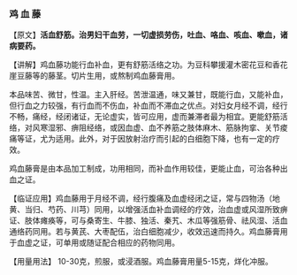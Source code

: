 ### 鸡  血  藤

 

【原文】**活血舒筋。治男妇干血劳，一切虚损劳伤，吐血、咯血、咳血、嗽血，诸病要药。**
    

【讲解】鸡血藤功能行血补血，更有舒筋活络之功。为豆科攀援灌木密花豆和香花崖豆藤等的藤茎。切片生用，或熬制鸡血藤膏用。
     

本品味苦、微甘，性温。主入肝经。苦泄温通，味又兼甘，既能行血，又能补血，但行血之力较强，有行血而不伤血，补血而不滞血之优点。对妇女月经不调，经行不畅，痛经，经闭诸证，无论虚实，皆可应用，虚而兼滞者最为相宜。更能舒筋活络，对风寒湿邪、痹阻经络，或因血虚、血不养筋之肢体麻木、筋脉拘挛、关节痠痛等证，尤为适用。此外，对于因放射治疗而引起的白细胞下降，也有一定的疗效。
     

鸡血藤膏是由本品加工制成，功用相同，而补血作用较佳，更能止血，可治各种出血之证。
    

【临证应用】鸡血藤用于月经不调，经行腹痛及血虚经闭之证，常与四物汤（地黄、当归、芍药、川芎）同用，以增强活血补血调经的疗效，治血虚或风湿所致痹证、肢体瘫痪等，可与桑寄生、牛膝、独活、秦艽、木瓜等强筋骨、祛风湿、活血通络药同用。若与黄芪、大枣配伍，治白细胞减少，收效迅速而持久。鸡血藤膏用于血虚之证，可单用或随证配合相应的药物同用。
    

【用量用法】  10-30克，煎服，或浸酒服。鸡血藤膏用量5-15克，烊化冲服。
                                 

